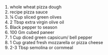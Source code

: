 1) whole wheat pizza dough
2) recipe pizza sauce
3) ¼ Cup sliced green olives
4) 2 Tbsp extra virgin olive oil
5) Black pepper to season
6) 100 Gm cubed paneer
7) 1 Cup diced green capsicum/ bell pepper
8) 1 Cup grated fresh mozzarella or pizza cheese
9) 2-3 Tbsp semolina or cornmeal